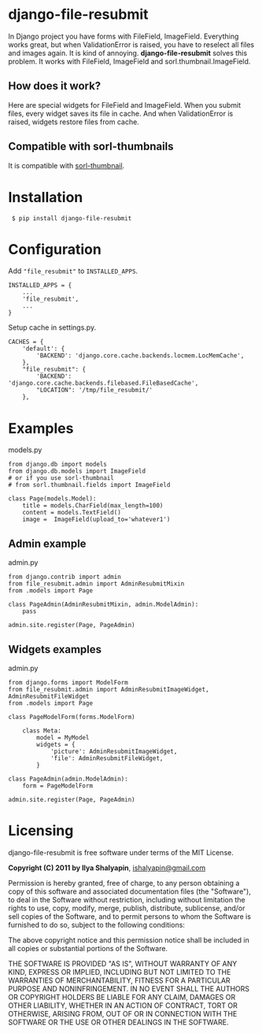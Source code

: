 # django-file-resubmit

In Django project you have forms with FileField, ImageField. Everything works great, but
when ValidationError is raised, you have to reselect all files and images again. It is 
kind of annoying. **django-file-resubmit** solves this problem.
It works with FileField, ImageField and sorl.thumbnail.ImageField. 

## How does it work?

Here are special widgets for FileField and ImageField. When you submit files, every widget 
saves its file in cache. And when ValidationError is raised, widgets restore files from cache. 


## Compatible with sorl-thumbnails

It is compatible with [sorl-thumbnail](http://thumbnail.sorl.net/).

 
# Installation
 
     $ pip install django-file-resubmit
 

# Configuration 

Add `"file_resubmit"` to `INSTALLED_APPS`.

    INSTALLED_APPS = {
        ...
        'file_resubmit',
        ...
    }

Setup cache in settings.py.

    CACHES = {
        'default': {
            'BACKEND': 'django.core.cache.backends.locmem.LocMemCache',
        },
        "file_resubmit": {
            'BACKEND': 'django.core.cache.backends.filebased.FileBasedCache',
            "LOCATION": '/tmp/file_resubmit/'
        },
    
# Examples

models.py

    from django.db import models
    from django.db.models import ImageField
    # or if you use sorl-thumbnail
    # from sorl.thumbnail.fields import ImageField

    class Page(models.Model):
        title = models.CharField(max_length=100)
        content = models.TextField()
        image =  ImageField(upload_to='whatever1')

## Admin example

admin.py

    from django.contrib import admin
    from file_resubmit.admin import AdminResubmitMixin
    from .models import Page

    class PageAdmin(AdminResubmitMixin, admin.ModelAdmin):
        pass

    admin.site.register(Page, PageAdmin)
        
## Widgets examples

admin.py

    from django.forms import ModelForm
    from file_resubmit.admin import AdminResubmitImageWidget, AdminResubmitFileWidget
    from .models import Page

    class PageModelForm(forms.ModelForm)
    
        class Meta:
            model = MyModel
            widgets = {
                'picture': AdminResubmitImageWidget,
                'file': AdminResubmitFileWidget, 
            }

    class PageAdmin(admin.ModelAdmin):
        form = PageModelForm

    admin.site.register(Page, PageAdmin)

# Licensing

django-file-resubmit is free software under terms of the MIT License.


**Copyright (C) 2011 by Ilya Shalyapin**, ishalyapin@gmail.com

Permission is hereby granted, free of charge, to any person obtaining a copy
of this software and associated documentation files (the "Software"), to deal
in the Software without restriction, including without limitation the rights
to use, copy, modify, merge, publish, distribute, sublicense, and/or sell
copies of the Software, and to permit persons to whom the Software is
furnished to do so, subject to the following conditions:

The above copyright notice and this permission notice shall be included in
all copies or substantial portions of the Software.

THE SOFTWARE IS PROVIDED "AS IS", WITHOUT WARRANTY OF ANY KIND, EXPRESS OR
IMPLIED, INCLUDING BUT NOT LIMITED TO THE WARRANTIES OF MERCHANTABILITY,
FITNESS FOR A PARTICULAR PURPOSE AND NONINFRINGEMENT. IN NO EVENT SHALL THE
AUTHORS OR COPYRIGHT HOLDERS BE LIABLE FOR ANY CLAIM, DAMAGES OR OTHER
LIABILITY, WHETHER IN AN ACTION OF CONTRACT, TORT OR OTHERWISE, ARISING FROM,
OUT OF OR IN CONNECTION WITH THE SOFTWARE OR THE USE OR OTHER DEALINGS IN
THE SOFTWARE.
